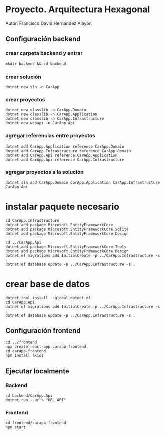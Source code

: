 # Proyecto. Arquitectura Hexagonal
Autor: Francisco David Hernández Alayón


## Configuración backend


### crear carpeta backend y entrar
```
mkdir backend && cd backend
```

### crear solución
```
dotnet new sln -n CarApp
```

### crear proyectos
```
dotnet new classlib -n CarApp.Domain
dotnet new classlib -n CarApp.Application
dotnet new classlib -n CarApp.Infrastructure
dotnet new webapi -n CarApp.Api
```

### agregar referencias entre proyectos
```
dotnet add CarApp.Application reference CarApp.Domain
dotnet add CarApp.Infrastructure reference CarApp.Domain
dotnet add CarApp.Api reference CarApp.Application
dotnet add CarApp.Api reference CarApp.Infrastructure
```

### agregar proyectos a la solución
```
dotnet sln add CarApp.Domain CarApp.Application CarApp.Infrastructure CarApp.Api
```

# instalar paquete necesario
```
cd CarApp.Infrastructure
dotnet add package Microsoft.EntityFrameworkCore
dotnet add package Microsoft.EntityFrameworkCore.Sqlite
dotnet add package Microsoft.EntityFrameworkCore.Design

cd ../CarApp.Api
dotnet add package Microsoft.EntityFrameworkCore.Tools
dotnet add package Microsoft.EntityFrameworkCore.Design
dotnet ef migrations add InitialCreate -p ../CarApp.Infrastructure -s .
dotnet ef database update -p ../CarApp.Infrastructure -s .
```


# crear base de datos
```
dotnet tool install --global dotnet-ef
cd CarApp.Api
dotnet ef migrations add InitialCreate -p ../CarApp.Infrastructure -s .
dotnet ef database update -p ../CarApp.Infrastructure -s .
```



## Configuración frontend
```
cd ../frontend
npx create-react-app carapp-frontend
cd carapp-frontend
npm install axios

```


## Ejecutar localmente

### Backend
```
cd backend/CarApp.Api
dotnet run --urls "URL API"
```

### Frontend
```
cd frontend/carapp-frontend
npm start
```
